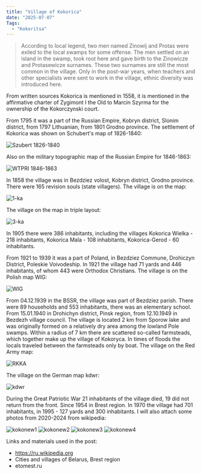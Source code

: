 ```yaml
---
title: "Village of Kokorica"
date: "2025-07-07"
Tags: 
  - "Kokoritsa"
---
```


>According to local legend, two men named Zinowij and Protas were exiled to the local swamps for some offense. The men settled on an island in the swamp, took root here and gave birth to the Zinowicze and Protasewicze surnames. These two surnames are still the most common in the village. Only in the post-war years, when teachers and other specialists were sent to work in the village, ethnic diversity was introduced here. 

From written sources Kokorica is mentioned in 1558, it is mentioned in the affirmative charter of Zygimont I the Old to Marcin Szyrma for the ownership of the Kokorczynski court.

From 1795 it was a part of the Russian Empire, Kobryn district, Slonim district, from 1797 Lithuanian, from 1801 Grodno province. The settlement of Kokorica was shown on Schubert's map of 1826-1840:

![Szubert 1826-1840](https://github.com/user-attachments/assets/eb15b7f3-54d6-49cc-8d36-f2093eb20c9e)

Also on the military topographic map of the Russian Empire for 1846-1863:

![WTPRI 1846-1863](https://github.com/user-attachments/assets/841d6be9-efbf-4ece-bbb2-91e837f42a2b)

In 1858 the village was in Bezdziez volost, Kobryn district, Grodno province. There were 165 revision souls (state villagers). The village is on the map:

![1-ka](https://github.com/user-attachments/assets/15d07f53-a619-4874-9ce3-7a76dedc0618)

The village on the map in triple layout:

![3-ka](https://github.com/user-attachments/assets/10827105-1683-4d4f-ac06-6af761ef6263)

In 1905 there were 386 inhabitants, including the villages Kokorica Wielka - 218 inhabitants, Kokorica Mala - 108 inhabitants, Kokorica-Gerod - 60 inhabitants.

From 1921 to 1939 it was a part of Poland, in Bezdziez Commune, Drohiczyn District, Poleskie Voivodeship. In 1921 the village had 71 yards and 446 inhabitants, of whom 443 were Orthodox Christians. The village is on the Polish map WIG:

![WIG](https://github.com/user-attachments/assets/24fe50f8-9557-43cf-a7d2-592a763f7480)

From 04.12.1939 in the BSSR, the village was part of Bezdziez parish. There were 89 households and 553 inhabitants, there was an elementary school. From 15.01.1940 in Drohichyn district, Pinsk region, from 12.10.1949 in Bezdezh village council. The village is located 2 km from Sporow lake and was originally formed on a relatively dry area among the lowland Pole swamps. Within a radius of 7 km there are scattered so-called farmsteads, which together make up the village of Kokoryca. In times of floods the locals traveled between the farmsteads only by boat. The village on the Red Army map:

![RKKA](https://github.com/user-attachments/assets/ac15a022-8b2d-47a2-9f01-efe68d51e9ba)

The village on the German map kdwr:

![kdwr](https://github.com/user-attachments/assets/998082d0-0901-4db1-86e8-62fb8273ceff)

During the Great Patriotic War 21 inhabitants of the village died, 19 did not return from the front. Since 1954 in Brest region. In 1970 the village had 701 inhabitants, in 1995 - 127 yards and 300 inhabitants. I will also attach some photos from 2020-2024 from wikipedia:

![kokonew1](https://github.com/user-attachments/assets/3cbfdfe9-04d9-43d5-98e0-4f97bf62dc2b)
![kokonew2](https://github.com/user-attachments/assets/3ed35189-9baa-41b6-af2f-23f5c33903d2)
![kokonew3](https://github.com/user-attachments/assets/695b8dfe-ddfd-4881-ad15-56553b81eb43)
![kokonew4](https://github.com/user-attachments/assets/587e9acd-7aa7-403c-adf2-408581cad649)

Links and materials used in the post:
- https://ru.wikipedia.org
- Cities and villages of Belarus, Brest region
- etomest.ru
